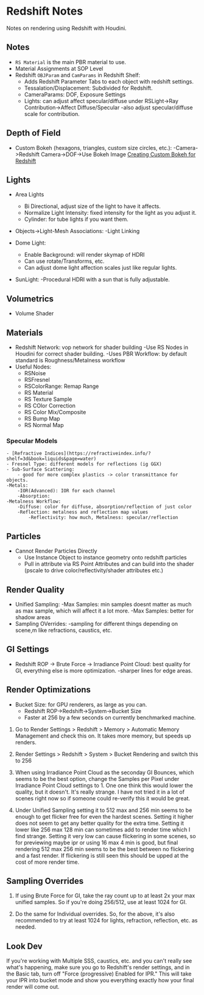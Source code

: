 # Redshift Notes

Notes on rendering using Redshift with Houdini.

## Notes

- `RS Material` is the main PBR material to use.
- Material Assignments at SOP Level
- Redshift `OBJParam` and `CamParams` in Redshift Shelf:
    - Adds Redshift Parameter Tabs to each object with redshift settings.
    - Tessalation/Displacement: Subdivided for Redshift.
    - CameraParams: DOF, Exposure Settings
    - Lights: can adjust affect specular/diffuse under RSLight->Ray Contribution->Affect Diffuse/Specular
        -also adjust specular/diffuse scale for contribution.
## Depth of Field
- Custom Bokeh (hexagons, triangles, custom size circles, etc.):
    -Camera->Redshift Camera->DOF->Use Bokeh Image
    [Creating Custom Bokeh for Redshift](https://vimeo.com/289093842)

## Lights
- Area Lights
    - Bi Directional, adjust size of the light to have it affects.
    - Normalize Light Intensity: fixed intensity for the light as you adjust it.
    - Cylinder: for tube lights if you want them.

- Objects->Light-Mesh Associations:
    -Light Linking
- Dome Light:
    - Enable Background: will render skymap of HDRI
    - Can use rotate/Transforms, etc.
    - Can adjust dome light affection scales just like regular lights.
- SunLight:
    -Procedural HDRI with a sun that is fully adjustable.

## Volumetrics
- Volume Shader


## Materials
- Redshift Network: vop network for shader building
    -Use RS Nodes in Houdini for correct shader building.
    -Uses PBR Workflow: by default standard is Roughness/Metalness workflow
- Useful Nodes:
    - RSNoise
    - RSFresnel
    - RSColorRange: Remap Range
    - RS Material
    - RS Texture Sample
    - RS COlor Correction
    - RS Color Mix/Composite
    - RS Bump Map
    - RS Normal Map

### Specular Models
    - [Refractive Indices](https://refractiveindex.info/?shelf=3d&book=liquids&page=water)
    - Fresnel Type: different models for reflections (ig GGX)
    - Sub-Surface Scattering:
        - good for more complex plastics -> color transmittance for objects.
    -Metals:
        -IOR(Advanced): IOR for each channel
        -Absorption:
    -Metalness Workflow:
        -Diffuse: color for diffuse, absorption/reflection of just color
        -Reflection: metalness and reflection map values
            -Reflectivity: how much, Metalness: specular/reflection

## Particles
- Cannot Render Particles Directly
    - Use Instance Object to instance geometry onto redshift particles 
    - Pull in attribute via RS Point Attributes and can build into the shader (pscale to drive color/reflectivity/shader attributes etc.)


## Render Quality
- Unified Sampling:
    -Max Samples: min samples doesnt matter as much as max sample, which will affect it a lot more.
    -Max Samples: better for shadow areas
- Sampling OVerrides:
    -sampling for different things depending on scene,m like refractions, caustics, etc.

## GI Settings
- Redshift ROP -> Brute Force -> Irradiance Point Cloud: best quality for GI, everything else is more optimization.
    -sharper lines for edge areas.

## Render Optimizations
- Bucket Size: for GPU renderers, as large as you can.
    - Redshift ROP->Redshift->System->Bucket Size
    - Faster at 256 by a few seconds on currently benchmarked machine.

1) Go to Render Settings > Redshift > Memory > Automatic Memory Management and check this on.  It takes more memory, but speeds up renders.

2) Render Settings > Redshift > System > Bucket Rendering and switch this to 256

3) When using Irradiance Point Cloud as the seconday GI Bounces, which seems to be the best option, change the Samples per Pixel under Irradiance Point Cloud settings to 1.  One one think this would lower the quality, but it doesn't.  It's really strange.  I have not tried it in a lot of scenes right now so if someone could re-verify this it would be great.

4) Under Unified Sampling setting it to 512 max and 256 min seems to be enough to get flicker free for even the hardest scenes.  Setting it higher does not seem to get any better quality for the extra time.  Setting it lower like 256 max 128 min can sometimes add to render time which I find strange.  Setting it very low can cause flickering in some scenes, so for previewing maybe ipr or using 16 max 4 min is good, but final rendering 512 max 256 min seems to be the best between no flickering and a fast render.  If flickering is still seen this should be upped at the cost of more render time.

## Sampling Overrides
1) If using Brute Force for GI, take the ray count up to at least 2x your max unified samples.  So if you're doing 256/512, use at least 1024 for GI. 

2) Do the same for Individual overrides.  So, for the above, it's also recommended to try at least 1024 for lights, refraction, reflection, etc. as needed.  

## Look Dev

If you're working with Multiple SSS, caustics, etc. and you can't really see what's happening, make sure you go to Redshift's render settings, and in the Basic tab, turn off "Force (progressive) Enabled for IPR."  This will take your IPR into bucket mode and show you everything exactly how your final render will come out.